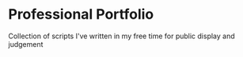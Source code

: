 # Professional Portfolio

Collection of scripts I've written in my free time for public display and judgement
